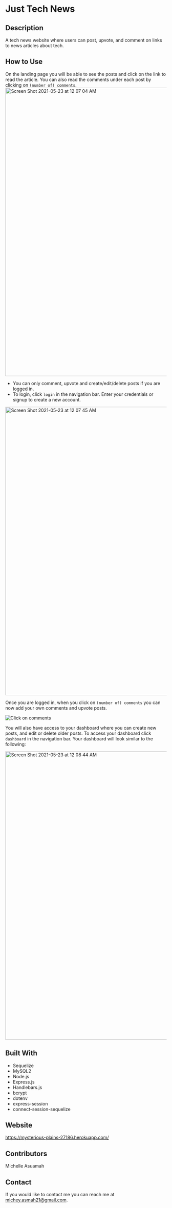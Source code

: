 # Just Tech News
## Description 
A tech news website where users can post, upvote, and comment on links to news articles about tech.

## How to Use
On the landing page you will be able to see the posts and click on the link to read the article. 
You can also read the comments under each post by clicking on `(number of) comments`.
<img width="900" alt="Screen Shot 2021-05-23 at 12 07 04 AM" src="https://user-images.githubusercontent.com/77217156/119248128-227e7e80-bb5d-11eb-95b9-c69ab2a68142.png">

* You can only comment, upvote and create/edit/delete posts if you are logged in.
* To login, click `login` in the navigation bar. Enter your credentials or signup to create a new account.

<img width="900" alt="Screen Shot 2021-05-23 at 12 07 45 AM" src="https://user-images.githubusercontent.com/77217156/119248173-5e194880-bb5d-11eb-84b4-530f5c929ede.png">

Once you are logged in, when you click on `(number of) comments` you can now add your own comments and upvote posts.

![Click on comments](https://user-images.githubusercontent.com/77217156/119248099-e1866a00-bb5c-11eb-9526-2792d6cc4985.gif)

You will also have access to your dashboard where you can create new posts, and edit or delete older posts. To access your dashboard 
click `dashboard` in the navigation bar. Your dashboard will look similar to the following:

<img width="900" alt="Screen Shot 2021-05-23 at 12 08 44 AM" src="https://user-images.githubusercontent.com/77217156/119248215-a46ea780-bb5d-11eb-96f7-28d6bcb1841f.png">



## Built With
* Sequelize 
* MySQL2
* Node.js
* Express.js
* Handlebars.js
* bcrypt
* dotenv
* express-session
* connect-session-sequelize


## Website
https://mysterious-plains-27186.herokuapp.com/

## Contributors
Michelle Asuamah

## Contact
If you would like to contact me you can reach me at michey.asmah21@gmail.com.
